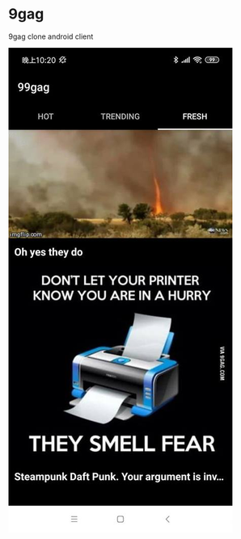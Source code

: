 # 9gag
9gag clone android client

<img src="https://github.com/chrisyudev/9gag/blob/master/9gag.jpg?raw=true"/>
